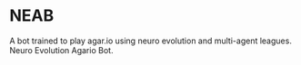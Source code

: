 # NEAB
A bot trained to play agar.io using neuro evolution and multi-agent leagues. Neuro Evolution Agario Bot.
